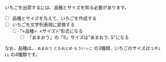 いちごを出荷するには、品種とサイズを知る必要があります。


- [ ] 品種とサイズを与えて、いちごを作成する
- [ ] いちごを文字列表現に変換する
    - [ ] "<品種>: <サイズ>"形式になる
        - [ ] 「あまおう」の「S」サイズは"あまおう: S"になる

なお、品種は、 `あまおう` `とちおとめ` `もういっこ` の3種類、いちごのサイズは `S` `M` `L` `LL` の4種類です。